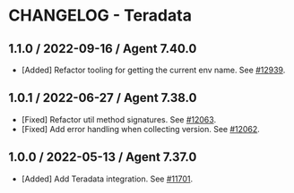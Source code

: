 # CHANGELOG - Teradata

## 1.1.0 / 2022-09-16 / Agent 7.40.0

* [Added] Refactor tooling for getting the current env name. See [#12939](https://github.com/DataDog/integrations-core/pull/12939).

## 1.0.1 / 2022-06-27 / Agent 7.38.0

* [Fixed] Refactor util method signatures. See [#12063](https://github.com/DataDog/integrations-core/pull/12063).
* [Fixed] Add error handling when collecting version. See [#12062](https://github.com/DataDog/integrations-core/pull/12062).

## 1.0.0 / 2022-05-13 / Agent 7.37.0

* [Added] Add Teradata integration. See [#11701](https://github.com/DataDog/integrations-core/pull/11701).
